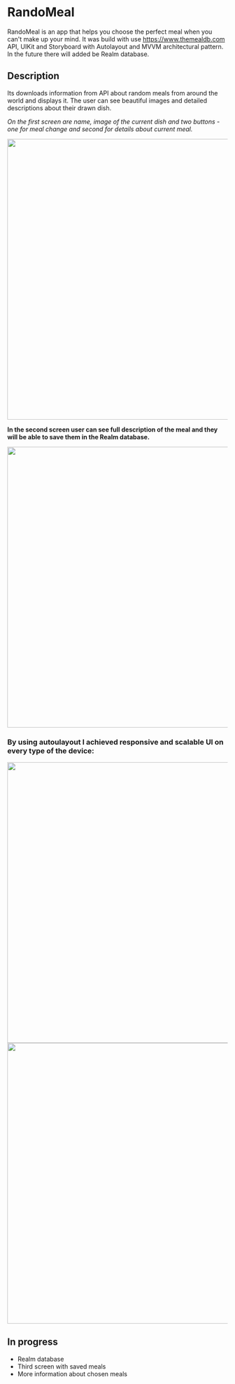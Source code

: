 
# RandoMeal

RandoMeal is an app that helps you choose the perfect meal when you can't make up your mind.
It was build with use https://www.themealdb.com API, UIKit and Storyboard with Autolayout and MVVM architectural pattern.
In the future there will added be Realm database.

## Description
Its downloads information from API about random meals from around the world and displays it.
The user can see beautiful images and detailed descriptions about their drawn dish.

*On the first screen are name, image of the current dish and two buttons - one for meal change and second for details about current meal.*


<img src="https://user-images.githubusercontent.com/76843934/187752484-28ae1ac3-8b85-463a-b92a-d6229f3d654c.png" width="640">

**In the second screen user can see full description of the meal and they will be able to save them in the Realm database.**


<img src="https://user-images.githubusercontent.com/76843934/187753148-5061b1af-500a-4b0d-b38c-8171d0f7de68.png" width="640">

### By using autoulayout I achieved responsive and scalable UI on every type of the device:


<img src="https://user-images.githubusercontent.com/76843934/187753353-239b7799-fec7-4c65-a263-289900f47476.png" width="640">
<img src="https://user-images.githubusercontent.com/76843934/187753340-d609d2e2-7f60-47a1-bbdc-7e1e4cbb4703.png" width="640">

## In progress
- Realm database
- Third screen with saved meals
- More information about chosen meals
